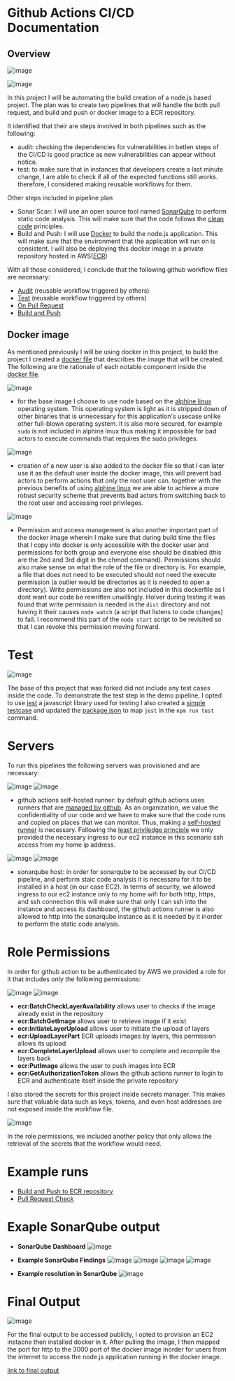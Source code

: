 # Github Actions CI/CD Documentation

## Overview

![image](https://github.com/user-attachments/assets/f7e0d036-8eb6-403a-b275-405a8f674cda)

![image](https://github.com/user-attachments/assets/256d597e-bc3c-4b3b-8faf-5007fe29b38e)

In this project I will be automating the build creation of a node.js based project. The plan was to create two pipelines that will handle the both pull request, and build and push or docker image to a ECR repository. 

It identified that their are steps involved in both pipelines such as the following: 
- audit: checking the dependencies for vulnerabilities in betIen steps of the CI/CD is good practice as new vulnerabilities can appear without notice.
- test: to make sure that in instances that developers create a last minute change, I are able to check if all of the expected functions still works.
therefore, I considered making reusable workflows for them.

Other steps included in pipeline plan
- Sonar Scan: I will use an open source tool named [SonarQube](https://www.sonarsource.com/products/sonarqube/) to perform static code analysis. This will make sure that the code follows the [clean code](https://docs.sonarsource.com/sonarqube-server/latest/core-concepts/clean-code/definition/) principles.
- Build and Push: I will use [Docker](https://www.docker.com/) to build the node.js application. This will make sure that the environment that the application will run on is consistent. I will also be deploying this docker image in a private repository hosted in AWS([ECR](https://aws.amazon.com/ecr/))

With all those considered, I conclude that the following github workflow files are necessary:
- [Audit](.github/workflows/audit-dependency.yaml) (reusable workflow triggered by others)
- [Test](.github/workflows/run-test-cases.yaml) (reusable workflow triggered by others)
- [On Pull Request](.github/workflows/pull-request-check.yml)
- [Build and Push](.github/workflows/run-test-cases.yaml)

## Docker image

As mentioned previously I will be using docker in this project, to build the project I created a [docker file](Dockerfile) that describes the image that will be created. The following are the rationale of each notable component inside the [docker file](Dockerfile).

![image](https://github.com/user-attachments/assets/cf761607-f759-416a-9e8f-7fd62df026a0)
- for the base image I choose to use node based on the [alphine linux](https://alpinelinux.org/) operating system. This operating system is light as it is stripped down of other binaries that is unnecessary for this application's usecase unlike other full-blown operating system. It is also more secured, for example `sudo` is not included in alphine linux thus making it impossible for bad actors to execute commands that requires the sudo privileges.

![image](https://github.com/user-attachments/assets/bc698b32-4c41-4f61-822c-dc383d5423c4)
- creation of a new user is also added to the docker file so that I can later use it as the default user inside the docker image, this will prevent bad actors to perform actions that only the root user can. together with the previous benefits of using [alphine linux](https://alpinelinux.org/) we are able to achieve a more robust security scheme that prevents bad actors from switching back to the root user and accessing root privileges.

![image](https://github.com/user-attachments/assets/0c117b83-86f1-4f37-be3f-cce9de175fe6)
- Permission and access management is also another important part of the docker image wherein I make sure that during build time the files that I copy into docker is only accessible with the docker user and permissions for both group and everyone else should be disabled (this are the 2nd and 3rd digit in the chmod command). Permissions should also make sense on what the role of the file or directory is. For example, a file that does not need to be executed should not need the execute permission (a outlier would be directories as it is needed to open a directory). Write permissions are also not included in this dockerfile as I dont want our code be rewritten unwillingly. HoIver during testing it was found that write permission is needed in the `dist` directory and not having it their causes `node watch` (a script that listens to code changes) to fail. I recommend this part of the `node start` script to be revisited so that I can revoke this permission moving forward.


# Test

![image](https://github.com/user-attachments/assets/88398623-6f33-457d-8d73-907be5857d74)

The base of this project that was forked did not include any test cases inside the code. To demonstrate the test step in the demo pipeline, I opted to use [jest](https://jestjs.io/) a javascript library used for testing I also created a [simple testcase](test/sum.test.js) and updated the [package.json](package.json) to map `jest` in the `npm run test` command.

# Servers

To run this pipelines the following servers was provisioned and are necessary:

![image](https://github.com/user-attachments/assets/2c46cb74-57c4-47bb-b245-90581d5beefa)
![image](https://github.com/user-attachments/assets/c20b42da-1435-4f0e-a42a-e93fdf8c6f69)

- github actions self-hosted runner: by default github actions uses runners that are [managed by github](https://docs.github.com/en/actions/using-github-hosted-runners/using-github-hosted-runners/about-github-hosted-runners). As an organization, we value the confidentiality of our code and we have to make sure that the code runs and copied on places that we can monitor. Thus, making a [self-hosted runner](https://docs.github.com/en/actions/hosting-your-own-runners/managing-self-hosted-runners/about-self-hosted-runners) is necessary. Following the [least priviledge principle](https://www.cyberark.com/what-is/least-privilege/#:~:text=The%20principle%20of%20least%20privilege,perform%20his%2Fher%20job%20functions.) we only provided the necessary ingress to our ec2 instance in this scenario ssh access from my home ip address.

![image](https://github.com/user-attachments/assets/86c93b90-e9dd-424c-a0f0-de1d2cb400c2)
![image](https://github.com/user-attachments/assets/7aa0c525-934d-4ca6-abea-2fd69863d5a4)

- sonarqube host: in order for sonarqube to be accessed by our CI/CD pipeline, and perform staic code analysis it is necessaru for it to be installed in a host (in our case EC2). In terms of security, we allowed ingress to our ec2 instance only to my home wifi for both http, https, and ssh connection this will make sure that only I can ssh into the instance and access its dashboard, the github actions runner is also allowed to http into the sonarqube instance as it is needed by it inorder to perform the static code analysis.

# Role Permissions

In order for github action to be authenticated by AWS we provided a role for it that includes only the following permissions:

![image](https://github.com/user-attachments/assets/dfe723b8-ea3d-4af0-a655-7d7e6feebef1)
![image](https://github.com/user-attachments/assets/4eb49228-befc-4794-8fea-616513aa1271)

- **ecr:BatchCheckLayerAvailability** allows user to checks if the image already exist in the repository
- **ecr:BatchGetImage** allows user to retrieve image if it exist
- **ecr:InitiateLayerUpload** allows user to initiate the upload of layers
- **ecr:UploadLayerPart** ECR uploads images by layers, this permission allows its upload
- **ecr:CompleteLayerUpload**  allows user to complete and recompile the layers back
- **ecr:PutImage** allows the user to push images into ECR
- **ecr:GetAuthorizationToken** allows the github actions runner to login to ECR and authenticate itself inside the private repository

I also stored the secrets for this project inside secrets manager. This makes sure that valuable data such as keys, tokens, and even host addresses are not exposed inside the workflow file.

![image](https://github.com/user-attachments/assets/abc75d2d-35b2-4979-9ce2-0477a90f7e76)

In the role permissions, we included another policy that only allows the retrieval of the secrets that the workflow would need.

# Example runs
- [Build and Push to ECR repository](https://github.com/iansstuff15/startbootstrap-resume/actions/runs/12144723569/job/33864735264)
- [Pull Request Check](https://github.com/iansstuff15/startbootstrap-resume/actions/runs/12144474097/job/33863898862)

# Exaple SonarQube output

- **SonarQube Dashboard**
![image](https://github.com/user-attachments/assets/f353bf6b-c530-43fd-89f9-3be78e9e14d2)
  
- **Example SonarQube Findings**
![image](https://github.com/user-attachments/assets/2fcbab4c-513d-4334-b47a-1886f210e01d)
![image](https://github.com/user-attachments/assets/3d8a4667-3932-4a9a-acdd-1d66c0579339)
![image](https://github.com/user-attachments/assets/8c42ba73-7242-4de9-899e-3c92aff811e3)
![image](https://github.com/user-attachments/assets/932bf76c-ab50-4901-ae7d-a982070efd05)

- **Example resolution in SonarQube**
![image](https://github.com/user-attachments/assets/f641929c-8df5-454c-8736-89ad7f3f88f1)

# Final Output

![image](https://github.com/user-attachments/assets/459ed7fa-79fb-4438-8e3c-bcfa9b272f97)

For the final output to be accessed publicly, I opted to provision an EC2 instacne then installed docker in it. After pulling the image, I then mapped the port for http to the 3000 port of the docker image inorder for users from the internet to access the node.js application running in the docker image.

[link to final output](http://54.234.93.195/)
